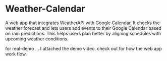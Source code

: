 # Weather-Calendar
A web app that integrates WeatherAPI with Google Calendar. It checks the weather forecast and lets users add events to their Google Calendar based on rain predictions. This helps users plan better by aligning schedules with upcoming weather conditions.

for real-demo ... I attached the demo video. check out for how the web app work flow.

